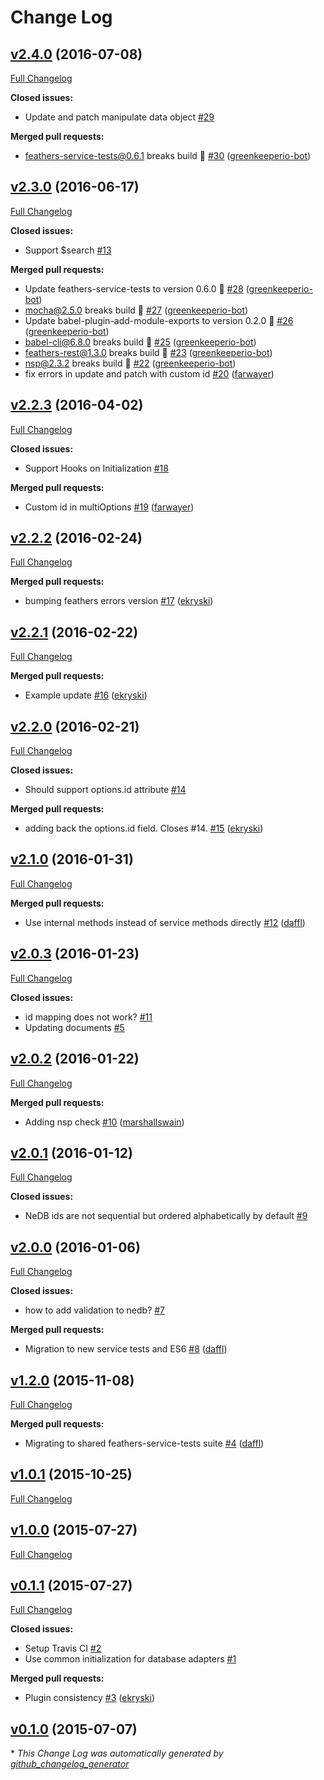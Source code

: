 # Change Log

## [v2.4.0](https://github.com/feathersjs/feathers-nedb/tree/v2.4.0) (2016-07-08)
[Full Changelog](https://github.com/feathersjs/feathers-nedb/compare/v2.3.0...v2.4.0)

**Closed issues:**

- Update and patch manipulate data object [\#29](https://github.com/feathersjs/feathers-nedb/issues/29)

**Merged pull requests:**

- feathers-service-tests@0.6.1 breaks build 🚨 [\#30](https://github.com/feathersjs/feathers-nedb/pull/30) ([greenkeeperio-bot](https://github.com/greenkeeperio-bot))

## [v2.3.0](https://github.com/feathersjs/feathers-nedb/tree/v2.3.0) (2016-06-17)
[Full Changelog](https://github.com/feathersjs/feathers-nedb/compare/v2.2.3...v2.3.0)

**Closed issues:**

- Support $search [\#13](https://github.com/feathersjs/feathers-nedb/issues/13)

**Merged pull requests:**

- Update feathers-service-tests to version 0.6.0 🚀 [\#28](https://github.com/feathersjs/feathers-nedb/pull/28) ([greenkeeperio-bot](https://github.com/greenkeeperio-bot))
- mocha@2.5.0 breaks build 🚨 [\#27](https://github.com/feathersjs/feathers-nedb/pull/27) ([greenkeeperio-bot](https://github.com/greenkeeperio-bot))
- Update babel-plugin-add-module-exports to version 0.2.0 🚀 [\#26](https://github.com/feathersjs/feathers-nedb/pull/26) ([greenkeeperio-bot](https://github.com/greenkeeperio-bot))
- babel-cli@6.8.0 breaks build 🚨 [\#25](https://github.com/feathersjs/feathers-nedb/pull/25) ([greenkeeperio-bot](https://github.com/greenkeeperio-bot))
- feathers-rest@1.3.0 breaks build 🚨 [\#23](https://github.com/feathersjs/feathers-nedb/pull/23) ([greenkeeperio-bot](https://github.com/greenkeeperio-bot))
- nsp@2.3.2 breaks build 🚨 [\#22](https://github.com/feathersjs/feathers-nedb/pull/22) ([greenkeeperio-bot](https://github.com/greenkeeperio-bot))
- fix errors in update and patch with custom id [\#20](https://github.com/feathersjs/feathers-nedb/pull/20) ([farwayer](https://github.com/farwayer))

## [v2.2.3](https://github.com/feathersjs/feathers-nedb/tree/v2.2.3) (2016-04-02)
[Full Changelog](https://github.com/feathersjs/feathers-nedb/compare/v2.2.2...v2.2.3)

**Closed issues:**

- Support Hooks on Initialization [\#18](https://github.com/feathersjs/feathers-nedb/issues/18)

**Merged pull requests:**

- Custom id in multiOptions [\#19](https://github.com/feathersjs/feathers-nedb/pull/19) ([farwayer](https://github.com/farwayer))

## [v2.2.2](https://github.com/feathersjs/feathers-nedb/tree/v2.2.2) (2016-02-24)
[Full Changelog](https://github.com/feathersjs/feathers-nedb/compare/v2.2.1...v2.2.2)

**Merged pull requests:**

- bumping feathers errors version [\#17](https://github.com/feathersjs/feathers-nedb/pull/17) ([ekryski](https://github.com/ekryski))

## [v2.2.1](https://github.com/feathersjs/feathers-nedb/tree/v2.2.1) (2016-02-22)
[Full Changelog](https://github.com/feathersjs/feathers-nedb/compare/v2.2.0...v2.2.1)

**Merged pull requests:**

- Example update [\#16](https://github.com/feathersjs/feathers-nedb/pull/16) ([ekryski](https://github.com/ekryski))

## [v2.2.0](https://github.com/feathersjs/feathers-nedb/tree/v2.2.0) (2016-02-21)
[Full Changelog](https://github.com/feathersjs/feathers-nedb/compare/v2.1.0...v2.2.0)

**Closed issues:**

- Should support options.id attribute [\#14](https://github.com/feathersjs/feathers-nedb/issues/14)

**Merged pull requests:**

- adding back the options.id field. Closes \#14. [\#15](https://github.com/feathersjs/feathers-nedb/pull/15) ([ekryski](https://github.com/ekryski))

## [v2.1.0](https://github.com/feathersjs/feathers-nedb/tree/v2.1.0) (2016-01-31)
[Full Changelog](https://github.com/feathersjs/feathers-nedb/compare/v2.0.3...v2.1.0)

**Merged pull requests:**

- Use internal methods instead of service methods directly [\#12](https://github.com/feathersjs/feathers-nedb/pull/12) ([daffl](https://github.com/daffl))

## [v2.0.3](https://github.com/feathersjs/feathers-nedb/tree/v2.0.3) (2016-01-23)
[Full Changelog](https://github.com/feathersjs/feathers-nedb/compare/v2.0.2...v2.0.3)

**Closed issues:**

- id mapping does not work? [\#11](https://github.com/feathersjs/feathers-nedb/issues/11)
- Updating documents [\#5](https://github.com/feathersjs/feathers-nedb/issues/5)

## [v2.0.2](https://github.com/feathersjs/feathers-nedb/tree/v2.0.2) (2016-01-22)
[Full Changelog](https://github.com/feathersjs/feathers-nedb/compare/v2.0.1...v2.0.2)

**Merged pull requests:**

- Adding nsp check [\#10](https://github.com/feathersjs/feathers-nedb/pull/10) ([marshallswain](https://github.com/marshallswain))

## [v2.0.1](https://github.com/feathersjs/feathers-nedb/tree/v2.0.1) (2016-01-12)
[Full Changelog](https://github.com/feathersjs/feathers-nedb/compare/v2.0.0...v2.0.1)

**Closed issues:**

- NeDB ids are not sequential but ordered alphabetically by default [\#9](https://github.com/feathersjs/feathers-nedb/issues/9)

## [v2.0.0](https://github.com/feathersjs/feathers-nedb/tree/v2.0.0) (2016-01-06)
[Full Changelog](https://github.com/feathersjs/feathers-nedb/compare/v1.2.0...v2.0.0)

**Closed issues:**

- how to add validation to nedb? [\#7](https://github.com/feathersjs/feathers-nedb/issues/7)

**Merged pull requests:**

- Migration to new service tests and ES6 [\#8](https://github.com/feathersjs/feathers-nedb/pull/8) ([daffl](https://github.com/daffl))

## [v1.2.0](https://github.com/feathersjs/feathers-nedb/tree/v1.2.0) (2015-11-08)
[Full Changelog](https://github.com/feathersjs/feathers-nedb/compare/v1.0.1...v1.2.0)

**Merged pull requests:**

- Migrating to shared feathers-service-tests suite [\#4](https://github.com/feathersjs/feathers-nedb/pull/4) ([daffl](https://github.com/daffl))

## [v1.0.1](https://github.com/feathersjs/feathers-nedb/tree/v1.0.1) (2015-10-25)
[Full Changelog](https://github.com/feathersjs/feathers-nedb/compare/v1.0.0...v1.0.1)

## [v1.0.0](https://github.com/feathersjs/feathers-nedb/tree/v1.0.0) (2015-07-27)
[Full Changelog](https://github.com/feathersjs/feathers-nedb/compare/v0.1.1...v1.0.0)

## [v0.1.1](https://github.com/feathersjs/feathers-nedb/tree/v0.1.1) (2015-07-27)
[Full Changelog](https://github.com/feathersjs/feathers-nedb/compare/v0.1.0...v0.1.1)

**Closed issues:**

- Setup Travis CI [\#2](https://github.com/feathersjs/feathers-nedb/issues/2)
- Use common initialization for database adapters [\#1](https://github.com/feathersjs/feathers-nedb/issues/1)

**Merged pull requests:**

- Plugin consistency [\#3](https://github.com/feathersjs/feathers-nedb/pull/3) ([ekryski](https://github.com/ekryski))

## [v0.1.0](https://github.com/feathersjs/feathers-nedb/tree/v0.1.0) (2015-07-07)


\* *This Change Log was automatically generated by [github_changelog_generator](https://github.com/skywinder/Github-Changelog-Generator)*